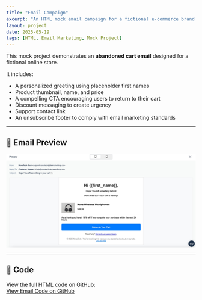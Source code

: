 ```yaml
---
title: "Email Campaign"
excerpt: "An HTML mock email campaign for a fictional e-commerce brand featuring a personalized abandoned cart message."
layout: project
date: 2025-05-19
tags: [HTML, Email Marketing, Mock Project]
---
```


This mock project demonstrates an **abandoned cart email** designed for a fictional online store.

It includes:

- A personalized greeting using placeholder first names
- Product thumbnail, name, and price
- A compelling CTA encouraging users to return to their cart
- Discount messaging to create urgency
- Support contact link
- An unsubscribe footer to comply with email marketing standards

---

## 📸 Email Preview

<img src="/assets/css/images/email-preview.jpg" alt="Abandoned Cart Email Preview" style="max-width: 100%; height: auto;">

---

## 🔗 Code

View the full HTML code on GitHub:  
[View Email Code on GitHub]([https://github.com/your-username/abandoned-cart-email/blob/main/abandoned-cart.html](https://raw.githubusercontent.com/mashiyat210031/Email-Campaign-Project/main/abandoned-cart.html))
